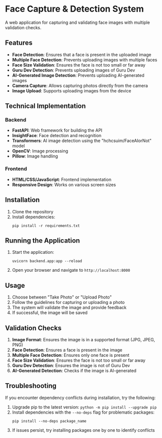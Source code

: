 # Face Capture & Detection System

A web application for capturing and validating face images with multiple validation checks.

## Features

- **Face Detection**: Ensures that a face is present in the uploaded image
- **Multiple Face Detection**: Prevents uploading images with multiple faces
- **Face Size Validation**: Ensures the face is not too small or far away
- **Guru Dev Detection**: Prevents uploading images of Guru Dev
- **AI-Generated Image Detection**: Prevents uploading AI-generated images
- **Camera Capture**: Allows capturing photos directly from the camera
- **Image Upload**: Supports uploading images from the device

## Technical Implementation

### Backend

- **FastAPI**: Web framework for building the API
- **InsightFace**: Face detection and recognition
- **Transformers**: AI image detection using the "hchcsuim/FaceAIorNot" model
- **OpenCV**: Image processing
- **Pillow**: Image handling

### Frontend

- **HTML/CSS/JavaScript**: Frontend implementation
- **Responsive Design**: Works on various screen sizes

## Installation

1. Clone the repository
2. Install dependencies:
   ```
   pip install -r requirements.txt
   ```

## Running the Application

1. Start the application:
   ```
   uvicorn backend.app:app --reload
   ```
2. Open your browser and navigate to `http://localhost:8000`

## Usage

1. Choose between "Take Photo" or "Upload Photo"
2. Follow the guidelines for capturing or uploading a photo
3. The system will validate the image and provide feedback
4. If successful, the image will be saved

## Validation Checks

1. **Image Format**: Ensures the image is in a supported format (JPG, JPEG, PNG)
2. **Face Detection**: Ensures a face is present in the image
3. **Multiple Face Detection**: Ensures only one face is present
4. **Face Size Validation**: Ensures the face is not too small or far away
5. **Guru Dev Detection**: Ensures the image is not of Guru Dev
6. **AI-Generated Detection**: Checks if the image is AI-generated

## Troubleshooting

If you encounter dependency conflicts during installation, try the following:

1. Upgrade pip to the latest version: `python -m pip install --upgrade pip`
2. Install dependencies with the `--no-deps` flag for problematic packages:
   ```
   pip install --no-deps package_name
   ```
3. If issues persist, try installing packages one by one to identify conflicts

